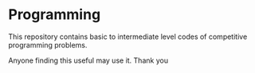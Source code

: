 # Programming
This repository contains basic to intermediate level codes of competitive programming problems.

Anyone finding this useful may use it.
Thank you